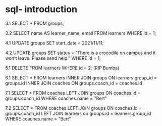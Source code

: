 # sql- introduction

3.1
SELECT * FROM groups;

3.2
SELECT name AS learner_name, email FROM learners
WHERE id = 1;

4.1
UPDATE groups
SET start_date = 2021/11/11;

4.2
UPDATE groups
SET status = "There is a crocodile on campus and it won't leave. Please send help."
WHERE id = 1;

5.1
DELETE FROM learners
WHERE id = 2; (RIP Bumba)

6.1
SELECT * FROM learners
INNER JOIN groups ON learners.group_id = groups.id
INNER JOIN coaches ON groups.coach_id = coaches.id

7.1
SELECT * FROM coaches
LEFT JOIN groups ON coaches.id = groups.coach_id
WHERE coaches.name = "Bert"

7.2
SELECT * FROM coaches
LEFT JOIN groups ON coaches.id = groups.coach_id
LEFT JOIN learners on groups.id = learners.group_id
WHERE coaches.name = "Bert"